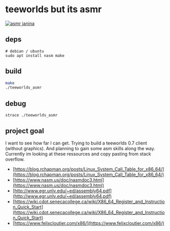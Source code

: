 # teeworlds but its asmr

[![asmr janina](https://i3.ytimg.com/vi/irZzz8Ul58Q/maxresdefault.jpg)](https://www.youtube.com/watch?v=irZzz8Ul58Q)

## deps

```
# debian / ubuntu
sudo apt install nasm make
```

## build

```bash
make
./teeworlds_asmr
```

## debug

```
strace ./teeworlds_asmr
```

## project goal

I want to see how far I can get. Trying to build a teeworlds 0.7 client (without graphics).
And planning to gain some asm skills along the way. Currently im looking at these ressources and copy pasting from stack overflow.

- [https://blog.rchapman.org/posts/Linux_System_Call_Table_for_x86_64/](https://blog.rchapman.org/posts/Linux_System_Call_Table_for_x86_64/)
- [https://www.nasm.us/doc/nasmdoc3.html](https://www.nasm.us/doc/nasmdoc3.html)
- [http://www.egr.unlv.edu/~ed/assembly64.pdf](http://www.egr.unlv.edu/~ed/assembly64.pdf)
- [https://wiki.cdot.senecacollege.ca/wiki/X86_64_Register_and_Instruction_Quick_Start](https://wiki.cdot.senecacollege.ca/wiki/X86_64_Register_and_Instruction_Quick_Start)
- [https://www.felixcloutier.com/x86/](https://www.felixcloutier.com/x86/)
